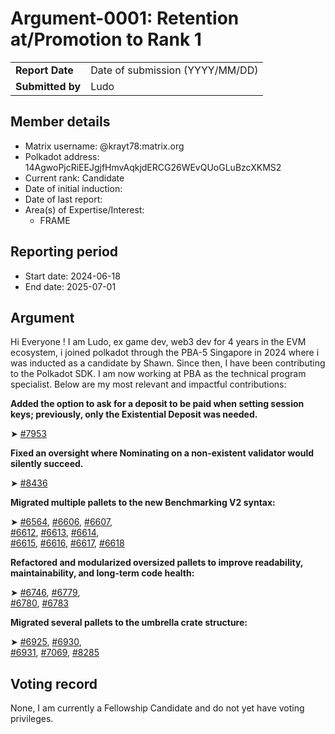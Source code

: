 # Argument-0001: Retention at/Promotion to Rank 1

|                 |                                                                                             |
| --------------- | ------------------------------------------------------------------------------------------- |
| **Report Date** | Date of submission (YYYY/MM/DD)                                                             |
| **Submitted by**| Ludo                                                                       |


## Member details

- Matrix username: @krayt78:matrix.org
- Polkadot address: 14AgwoPjcRiEEJgjfHmvAqkjdERCG26WEvQUoGLuBzcXKMS2
- Current rank: Candidate
- Date of initial induction:
- Date of last report: 
- Area(s) of Expertise/Interest: 
    - FRAME


## Reporting period

- Start date: 2024-06-18
- End date: 2025-07-01


## Argument
Hi Everyone ! I am Ludo, ex game dev, web3 dev for 4 years in the EVM ecosystem, i joined polkadot through the PBA-5 Singapore in 2024 where i was inducted as a candidate by Shawn.
Since then, I have been contributing to the Polkadot SDK. I am now working at PBA as the technical program specialist. 
Below are my most relevant and impactful contributions:

**Added the option to ask for a deposit to be paid when setting session keys; previously, only the Existential Deposit was needed.**

➤ [#7953](https://github.com/paritytech/polkadot-sdk/pull/7953)

**Fixed an oversight where Nominating on a non-existent validator would silently succeed.**

➤ [#8436](https://github.com/paritytech/polkadot-sdk/pull/8436)

**Migrated multiple pallets to the new Benchmarking V2 syntax:**

➤ [#6564](https://github.com/paritytech/polkadot-sdk/pull/6564), [#6606](https://github.com/paritytech/polkadot-sdk/pull/6606), [#6607](https://github.com/paritytech/polkadot-sdk/pull/6607),  
  [#6612](https://github.com/paritytech/polkadot-sdk/pull/6612), [#6613](https://github.com/paritytech/polkadot-sdk/pull/6613), [#6614](https://github.com/paritytech/polkadot-sdk/pull/6614),  
  [#6615](https://github.com/paritytech/polkadot-sdk/pull/6615), [#6616](https://github.com/paritytech/polkadot-sdk/pull/6616), [#6617](https://github.com/paritytech/polkadot-sdk/pull/6617), [#6618](https://github.com/paritytech/polkadot-sdk/pull/6618)

**Refactored and modularized oversized pallets to improve readability, maintainability, and long-term code health:**

➤ [#6746](https://github.com/paritytech/polkadot-sdk/pull/6746), [#6779](https://github.com/paritytech/polkadot-sdk/pull/6779),  
  [#6780](https://github.com/paritytech/polkadot-sdk/pull/6780), [#6783](https://github.com/paritytech/polkadot-sdk/pull/6783)

**Migrated several pallets to the umbrella crate structure:**

➤ [#6925](https://github.com/paritytech/polkadot-sdk/pull/6925), [#6930](https://github.com/paritytech/polkadot-sdk/pull/6930),  
  [#6931](https://github.com/paritytech/polkadot-sdk/pull/6931), [#7069](https://github.com/paritytech/polkadot-sdk/pull/7069), [#8285](https://github.com/paritytech/polkadot-sdk/pull/8285)

## Voting record

None, I am currently a Fellowship Candidate and do not yet have voting privileges.
